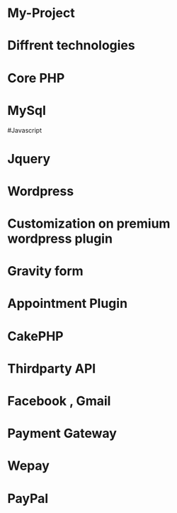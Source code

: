 # My-Project
# Diffrent technologies
# Core PHP
# MySql
#Javascript
# Jquery
# Wordpress
# Customization on premium wordpress plugin
# Gravity form
# Appointment Plugin
# CakePHP
# Thirdparty API
# Facebook , Gmail
# Payment Gateway
# Wepay
# PayPal
